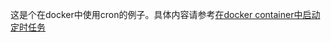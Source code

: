 这是个在docker中使用cron的例子。具体内容请参考[在docker container中启动定时任务](https://yanqiw.github.io/docker/2016/02/21/schedule-task-in-docker.html)
